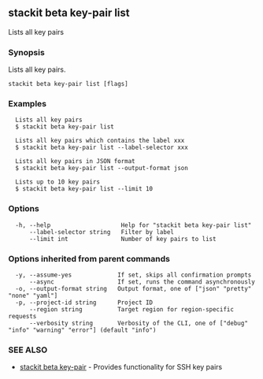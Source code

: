 ## stackit beta key-pair list

Lists all key pairs

### Synopsis

Lists all key pairs.

```
stackit beta key-pair list [flags]
```

### Examples

```
  Lists all key pairs
  $ stackit beta key-pair list

  Lists all key pairs which contains the label xxx
  $ stackit beta key-pair list --label-selector xxx

  Lists all key pairs in JSON format
  $ stackit beta key-pair list --output-format json

  Lists up to 10 key pairs
  $ stackit beta key-pair list --limit 10
```

### Options

```
  -h, --help                    Help for "stackit beta key-pair list"
      --label-selector string   Filter by label
      --limit int               Number of key pairs to list
```

### Options inherited from parent commands

```
  -y, --assume-yes             If set, skips all confirmation prompts
      --async                  If set, runs the command asynchronously
  -o, --output-format string   Output format, one of ["json" "pretty" "none" "yaml"]
  -p, --project-id string      Project ID
      --region string          Target region for region-specific requests
      --verbosity string       Verbosity of the CLI, one of ["debug" "info" "warning" "error"] (default "info")
```

### SEE ALSO

* [stackit beta key-pair](./stackit_beta_key-pair.md)	 - Provides functionality for SSH key pairs

